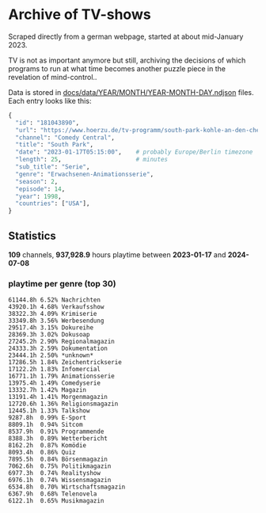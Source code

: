 # Archive of TV-shows

Scraped directly from a german webpage, started at about mid-January 2023.

TV is not as important anymore but still, archiving the decisions of which programs to run at what time
becomes another puzzle piece in the revelation of mind-control.. 

Data is stored in [docs/data/YEAR/MONTH/YEAR-MONTH-DAY.ndjson](docs/data/) files. 
Each entry looks like this:

```python
{
  "id": "181043890", 
  "url": "https://www.hoerzu.de/tv-programm/south-park-kohle-an-den-chefkoch/bid_181043890/", 
  "channel": "Comedy Central", 
  "title": "South Park", 
  "date": "2023-01-17T05:15:00",    # probably Europe/Berlin timezone 
  "length": 25,                     # minutes 
  "sub_title": "Serie", 
  "genre": "Erwachsenen-Animationsserie", 
  "season": 2, 
  "episode": 14, 
  "year": 1998, 
  "countries": ["USA"],
}
```

## Statistics

**109** channels, **937,928.9** hours playtime between **2023-01-17** and **2024-07-08**


### playtime per genre (top 30)

    61144.8h 6.52% Nachrichten
    43920.1h 4.68% Verkaufsshow
    38322.3h 4.09% Krimiserie
    33349.8h 3.56% Werbesendung
    29517.4h 3.15% Dokureihe
    28369.3h 3.02% Dokusoap
    27245.2h 2.90% Regionalmagazin
    24333.3h 2.59% Dokumentation
    23444.1h 2.50% *unknown*
    17286.5h 1.84% Zeichentrickserie
    17122.2h 1.83% Infomercial
    16771.1h 1.79% Animationsserie
    13975.4h 1.49% Comedyserie
    13332.7h 1.42% Magazin
    13191.4h 1.41% Morgenmagazin
    12720.6h 1.36% Religionsmagazin
    12445.1h 1.33% Talkshow
    9287.8h  0.99% E-Sport
    8809.1h  0.94% Sitcom
    8537.9h  0.91% Programmende
    8388.3h  0.89% Wetterbericht
    8162.2h  0.87% Komödie
    8093.4h  0.86% Quiz
    7895.5h  0.84% Börsenmagazin
    7062.6h  0.75% Politikmagazin
    6977.3h  0.74% Realityshow
    6976.1h  0.74% Wissensmagazin
    6534.8h  0.70% Wirtschaftsmagazin
    6367.9h  0.68% Telenovela
    6122.1h  0.65% Musikmagazin

